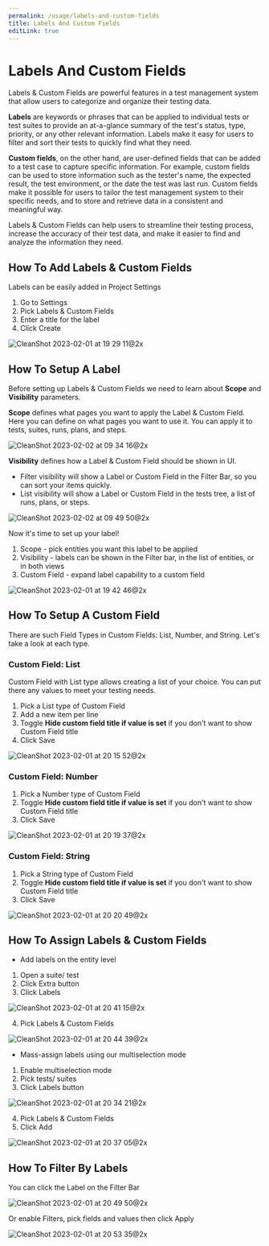 ```yaml
---
permalink: /usage/labels-and-custom-fields
title: Labels And Custom Fields
editLink: true
---
```


# Labels And Custom Fields

Labels & Custom Fields are powerful features in a test management system that allow users to categorize and organize their testing data.

**Labels** are keywords or phrases that can be applied to individual tests or test suites to provide an at-a-glance summary of the test's status, type, priority, or any other relevant information. Labels make it easy for users to filter and sort their tests to quickly find what they need.

**Custom fields**, on the other hand, are user-defined fields that can be added to a test case to capture specific information. For example, custom fields can be used to store information such as the tester's name, the expected result, the test environment, or the date the test was last run. Custom fields make it possible for users to tailor the test management system to their specific needs, and to store and retrieve data in a consistent and meaningful way.

Labels & Custom Fields can help users to streamline their testing process, increase the accuracy of their test data, and make it easier to find and analyze the information they need.

## How To Add Labels & Custom Fields

Labels can be easily added in Project Settings

1. Go to Settings
2. Pick Labels & Custom Fields
3. Enter a title for the label
4. Click Create

![CleanShot 2023-02-01 at 19 29 11@2x](images/216118898-c2ead11f-b9a2-44b5-919b-183176893c25.jpg)

## How To Setup A Label

Before setting up Labels & Custom Fields we need to learn about **Scope** and **Visibility** parameters.

**Scope** defines what pages you want to apply the Label & Custom Field. Here you can define on what pages you want to use it. You can apply it to tests, suites, runs, plans, and steps.

![CleanShot 2023-02-02 at 09 34 16@2x](images/216260430-126dd8e8-63a3-4b25-b3c5-c031b445ba5b.jpg)

**Visibility**  defines how a Label & Custom Field should be shown in UI. 

- Filter visibility will show a Label or Custom Field in the Filter Bar, so you can sort your items quickly.
- List visibility will show a Label or Custom Field in the tests tree, a list of runs, plans, or steps.

![CleanShot 2023-02-02 at 09 49 50@2x](images/216263721-7d2ec56c-e93f-4fa8-b422-826c78620e62.jpg)


Now it's time to set up your label!

1. Scope - pick entities you want this label to be applied
2. Visibility - labels can be shown in the Filter bar, in the list of entities, or in both views
3. Custom Field - expand label capability to a custom field

![CleanShot 2023-02-01 at 19 42 46@2x](images/216122416-d0dfc88a-41c2-4d6c-910c-d3a58a6d9cd8.jpg)

## How To Setup A Custom Field

There are such Field Types in Custom Fields: List, Number, and String. Let's take a look at each type.

### Custom Field: List

Custom Field with List type allows creating a list of your choice. You can put there any values to meet your testing needs. 
1. Pick a List type of Custom Field
2. Add a new item per line
3. Toggle **Hide custom field title if value is set** if you don't want to show Custom Field title
4. Click Save

![CleanShot 2023-02-01 at 20 15 52@2x](images/216128418-385fd425-18b9-4e47-9fbf-4f9bfa8a1b90.jpg)

### Custom Field: Number

1. Pick a Number type of Custom Field
2. Toggle **Hide custom field title if value is set** if you don't want to show Custom Field title
3. Click Save

![CleanShot 2023-02-01 at 20 19 37@2x](images/216129045-e65206c1-c271-40cf-8fdd-2173dd475a17.jpg)

### Custom Field: String

1. Pick a String type of Custom Field
2. Toggle **Hide custom field title if value is set** if you don't want to show Custom Field title
3. Click Save

![CleanShot 2023-02-01 at 20 20 49@2x](images/216129784-0b238427-9a86-4a70-9efc-ff5052770294.jpg)

## How To Assign Labels & Custom Fields

- Add labels on the entity level

1. Open a suite/ test
2. Click Extra button
3. Click Labels 

![CleanShot 2023-02-01 at 20 41 15@2x](images/216133765-c2d6d012-bd63-454a-9dec-07a163f67713.jpg)

4. Pick Labels & Custom Fields

![CleanShot 2023-02-01 at 20 44 39@2x](images/216134503-43fab8bd-da32-4b06-9875-cba56de22ca0.jpg)

- Mass-assign labels using our multiselection mode

1. Enable multiselection mode
4. Pick tests/ suites
5. Click Labels button

![CleanShot 2023-02-01 at 20 34 21@2x](images/216132278-17b886e4-9b6d-4afc-818d-431884c116c1.jpg)

4. Pick Labels & Custom Fields
5. Click Add

![CleanShot 2023-02-01 at 20 37 05@2x](images/216132725-7d129307-e1f1-4fae-a6b5-4454efc2db7f.jpg)

## How To Filter By Labels

You can click the Label on the Filter Bar

![CleanShot 2023-02-01 at 20 49 50@2x](images/216135753-4033ed5d-4344-4d28-bc74-9b2446ac3b07.jpg)

Or enable Filters, pick fields and values then click Apply

![CleanShot 2023-02-01 at 20 53 35@2x](images/216136782-bbd2b782-a269-4494-9afe-4b5d3e6991ad.jpg)


